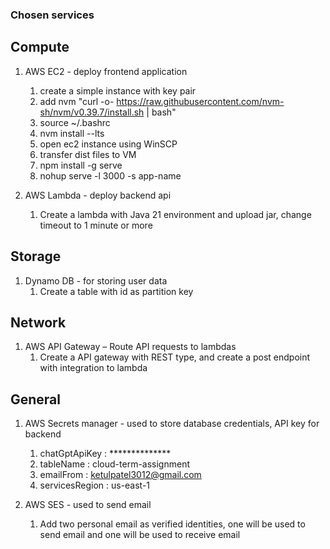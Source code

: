 ### Chosen services

## Compute

1. AWS EC2 - deploy frontend application
    1. create a simple instance with key pair
    2. add nvm "curl -o- https://raw.githubusercontent.com/nvm-sh/nvm/v0.39.7/install.sh | bash"
    3. source ~/.bashrc
    4. nvm install --lts
    5. open ec2 instance using WinSCP
    6. transfer dist files to VM
    7. npm install -g serve
    8. nohup serve -l 3000 -s app-name

2. AWS Lambda - deploy backend api
    1. Create a lambda with Java 21 environment and upload jar, change timeout to 1 minute or more


## Storage

1. Dynamo DB - for storing user data
    1. Create a table with id as partition key

## Network

1. AWS API Gateway – Route API requests to lambdas
    1. Create a API gateway with REST type, and create a post endpoint with integration to lambda

## General

1. AWS Secrets manager - used to store database credentials, API key for backend
    1. chatGptApiKey : **************
    2. tableName : cloud-term-assignment
    3. emailFrom : ketulpatel3012@gmail.com
    4. servicesRegion : us-east-1 

2. AWS SES - used to send email
    1. Add two personal email as verified identities, one will be used to send email and one will be used to receive email




